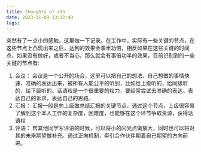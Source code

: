 ```yaml
---
title: thoughts of sth
date: 2023-11-09 13:12:43
tags:
---
```

突然有了一点小的感触，这里做一下记录。在工作中，实际有一些关键的节点，在这些节点上凸现出来之后，达到的效果会事半功倍，相反如果在这些关键的时间点，如果没有做好，或者不当心，那么就会有事倍功半的效果。目前识别到的一些关键的节点有:
1. 会议： 会议是一个公开的场合，这里可以把自己的想法、自己想做的事情快速、准确的表达出来，被所有人能公平的听到，比如给上级听的，给同级听的，给下级听的。话语权是一个很重要的权力，要经常尝试去准确的表达。表达自己的诉求，表达自己的思路。
2. 汇报： 汇报一般是向上级做总结汇报的关键节点，通过这个节点，上级很容易了解到这个本人工作的复杂度，困难度，也能够在这个环节争取资源，获得话语权
3. 评语： 帮其他同学写评语的时候，可以将小的闪光点做放大，同时也可以将对其的未来期望做补充。通过正向机制，牵引合作伙伴朝着自己期望的方向前进。
